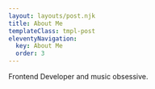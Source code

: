 ```yaml
---
layout: layouts/post.njk
title: About Me
templateClass: tmpl-post
eleventyNavigation:
  key: About Me
  order: 3
---
```


Frontend Developer and music obsessive.
